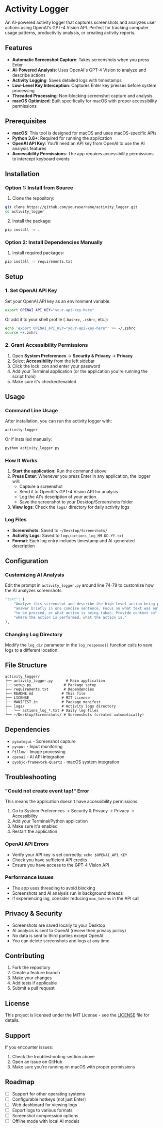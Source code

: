 # Activity Logger

An AI-powered activity logger that captures screenshots and analyzes user actions using OpenAI's GPT-4 Vision API. Perfect for tracking computer usage patterns, productivity analysis, or creating activity reports.

## Features

- **Automatic Screenshot Capture**: Takes screenshots when you press Enter
- **AI-Powered Analysis**: Uses OpenAI's GPT-4 Vision to analyze and describe actions
- **Activity Logging**: Saves detailed logs with timestamps
- **Low-Level Key Interception**: Captures Enter key presses before system processing
- **Threaded Processing**: Non-blocking screenshot capture and analysis
- **macOS Optimized**: Built specifically for macOS with proper accessibility permissions

## Prerequisites

- **macOS**: This tool is designed for macOS and uses macOS-specific APIs
- **Python 3.8+**: Required for running the application
- **OpenAI API Key**: You'll need an API key from OpenAI to use the AI analysis features
- **Accessibility Permissions**: The app requires accessibility permissions to intercept keyboard events

## Installation

### Option 1: Install from Source

1. Clone the repository:

```bash
git clone https://github.com/yourusername/activity_logger.git
cd activity_logger
```

2. Install the package:

```bash
pip install -e .
```

### Option 2: Install Dependencies Manually

1. Install required packages:

```bash
pip install -r requirements.txt
```

## Setup

### 1. Set OpenAI API Key

Set your OpenAI API key as an environment variable:

```bash
export OPENAI_API_KEY="your-api-key-here"
```

Or add it to your shell profile (`.bashrc`, `.zshrc`, etc.):

```bash
echo 'export OPENAI_API_KEY="your-api-key-here"' >> ~/.zshrc
source ~/.zshrc
```

### 2. Grant Accessibility Permissions

1. Open **System Preferences** → **Security & Privacy** → **Privacy**
2. Select **Accessibility** from the left sidebar
3. Click the lock icon and enter your password
4. Add your Terminal application (or the application you're running the script from)
5. Make sure it's checked/enabled

## Usage

### Command Line Usage

After installation, you can run the activity logger with:

```bash
activity-logger
```

Or if installed manually:

```bash
python activity_logger.py
```

### How It Works

1. **Start the application**: Run the command above
2. **Press Enter**: Whenever you press Enter in any application, the logger will:
   - Capture a screenshot
   - Send it to OpenAI's GPT-4 Vision API for analysis
   - Log the AI's description of your action
   - Save the screenshot to your Desktop/Screenshots folder
3. **View logs**: Check the `logs/` directory for daily activity logs

### Log Files

- **Screenshots**: Saved to `~/Desktop/Screenshots/`
- **Activity Logs**: Saved to `logs/actions_log_MM-DD-YY.txt`
- **Format**: Each log entry includes timestamp and AI-generated description

## Configuration

### Customizing AI Analysis

Edit the prompt in `activity_logger.py` around line 74-79 to customize how the AI analyzes screenshots:

```python
"text": (
    "Analyze this screenshot and describe the high-level action being performed "
    "answer briefly in one concise sentence. Focus on what text was entered, what button is about "
    "to be pressed, or what action is being taken. Provide context on"
    "where the action is performed, what the action is."
),
```

### Changing Log Directory

Modify the `log_dir` parameter in the `log_response()` function calls to save logs to a different location.

## File Structure

```
activity_logger/
├── activity_logger.py      # Main application
├── setup.py               # Package setup
├── requirements.txt       # Dependencies
├── README.md             # This file
├── LICENSE               # MIT License
├── MANIFEST.in           # Package manifest
├── logs/                 # Activity logs directory
│   └── actions_log_*.txt # Daily log files
└── ~/Desktop/Screenshots/ # Screenshots (created automatically)
```

## Dependencies

- `pyautogui` - Screenshot capture
- `pynput` - Input monitoring
- `Pillow` - Image processing
- `openai` - AI API integration
- `pyobjc-framework-Quartz` - macOS system integration

## Troubleshooting

### "Could not create event tap!" Error

This means the application doesn't have accessibility permissions:

1. Go to System Preferences → Security & Privacy → Privacy → Accessibility
2. Add your Terminal/Python application
3. Make sure it's enabled
4. Restart the application

### OpenAI API Errors

- Verify your API key is set correctly: `echo $OPENAI_API_KEY`
- Check you have sufficient API credits
- Ensure you have access to the GPT-4 Vision API

### Performance Issues

- The app uses threading to avoid blocking
- Screenshots and AI analysis run in background threads
- If experiencing lag, consider reducing `max_tokens` in the API call

## Privacy & Security

- Screenshots are saved locally to your Desktop
- AI analysis is sent to OpenAI (review their privacy policy)
- No data is sent to third parties except OpenAI
- You can delete screenshots and logs at any time

## Contributing

1. Fork the repository
2. Create a feature branch
3. Make your changes
4. Add tests if applicable
5. Submit a pull request

## License

This project is licensed under the MIT License - see the [LICENSE](LICENSE) file for details.

## Support

If you encounter issues:

1. Check the troubleshooting section above
2. Open an issue on GitHub
3. Make sure you're running on macOS with proper permissions

## Roadmap

- [ ] Support for other operating systems
- [ ] Configurable hotkeys (not just Enter)
- [ ] Web dashboard for viewing logs
- [ ] Export logs to various formats
- [ ] Screenshot compression options
- [ ] Offline mode with local AI models
